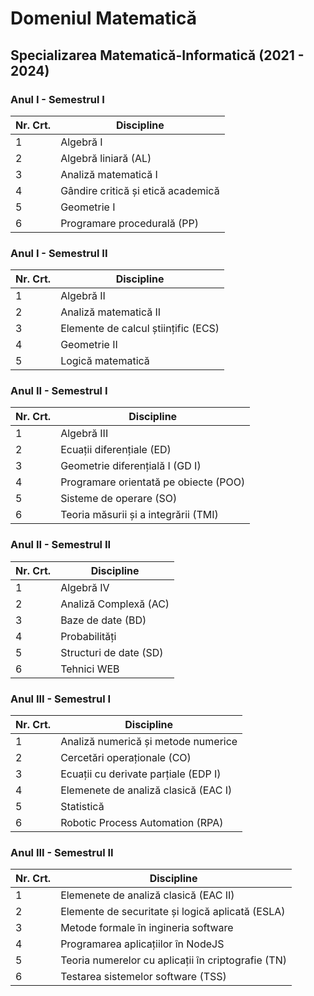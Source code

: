# Domeniul Matematică
## Specializarea Matematică-Informatică (2021 - 2024)
### Anul I - Semestrul I
| Nr. Crt.  | Discipline |
| ------------- | ------------- |
| 1  | Algebră I  |
| 2  | Algebră liniară (AL)  |
| 3  | Analiză matematică I  |
| 4  | Gândire critică și etică academică  |
| 5  | Geometrie I  |
| 6  | Programare procedurală (PP)  |

### Anul I - Semestrul II
| Nr. Crt.  | Discipline |
| ------------- | ------------- |
| 1  | Algebră II  |
| 2  | Analiză matematică II  |
| 3  | Elemente de calcul științific (ECS)  |
| 4  | Geometrie II  |
| 5  | Logică matematică  |

### Anul II - Semestrul I
| Nr. Crt.  | Discipline |
| ------------- | ------------- |
| 1  | Algebră III  |
| 2  | Ecuații diferențiale (ED)  |
| 3  | Geometrie diferențială I (GD I) |
| 4  | Programare orientată pe obiecte (POO)  |
| 5  | Sisteme de operare (SO)  |
| 6  | Teoria măsurii și a integrării (TMI)  |

### Anul II - Semestrul II
| Nr. Crt.  | Discipline |
| ------------- | ------------- |
| 1  | Algebră IV  |
| 2  | Analiză Complexă (AC)  |
| 3  | Baze de date (BD)  |
| 4  | Probabilități |
| 5  | Structuri de date (SD)  |
| 6  | Tehnici WEB  |

### Anul III - Semestrul I
| Nr. Crt.  | Discipline |
| ------------- | ------------- |
| 1  | Analiză numerică și metode numerice |
| 2  | Cercetări operaționale (CO) |
| 3  | Ecuații cu derivate parțiale (EDP I)  |
| 4  | Elemenete de analiză clasică (EAC I)  |
| 5  | Statistică  |
| 6  | Robotic Process Automation (RPA)  |

### Anul III - Semestrul II
| Nr. Crt.  | Discipline |
| ------------- | ------------- |
| 1  | Elemenete de analiză clasică (EAC II)  |
| 2  | Elemente de securitate și logică aplicată (ESLA) |
| 3  | Metode formale în ingineria software  |
| 4  | Programarea aplicațiilor în NodeJS  |
| 5  | Teoria numerelor cu aplicații în criptografie (TN)  |
| 6  | Testarea sistemelor software (TSS)  |


